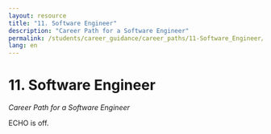 ```yaml
---
layout: resource
title: "11. Software Engineer"
description: "Career Path for a Software Engineer"
permalink: /students/career_guidance/career_paths/11-Software_Engineer/
lang: en
---
```


# 11. Software Engineer

*Career Path for a Software Engineer*

ECHO is off.
